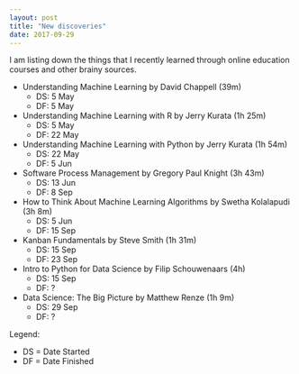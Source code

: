 ```yaml
---
layout: post
title: "New discoveries"
date: 2017-09-29
---
```


I am listing down the things that I recently learned through online education courses and other brainy sources.

* Understanding Machine Learning by David Chappell (39m)
	* DS: 5 May
	* DF: 5 May
* Understanding Machine Learning with R by Jerry Kurata (1h 25m)
	* DS: 5 May
	* DF: 22 May
* Understanding Machine Learning with Python by Jerry Kurata (1h 54m)
	* DS: 22 May
	* DF: 5 Jun
* Software Process Management by Gregory Paul Knight (3h 43m)
	* DS: 13 Jun
	* DF: 8 Sep
* How to Think About Machine Learning Algorithms by Swetha Kolalapudi (3h 8m)
	* DS: 5 Jun
	* DF: 15 Sep
* Kanban Fundamentals by Steve Smith (1h 31m)
	* DS: 15 Sep
	* DF: 23 Sep
* Intro to Python for Data Science by Filip Schouwenaars (4h)
	* DS: 15 Sep
	* DF: ?
* Data Science: The Big Picture by Matthew Renze (1h 9m)
	* DS: 29 Sep
	* DF: ?

Legend:
* DS = Date Started
* DF = Date Finished